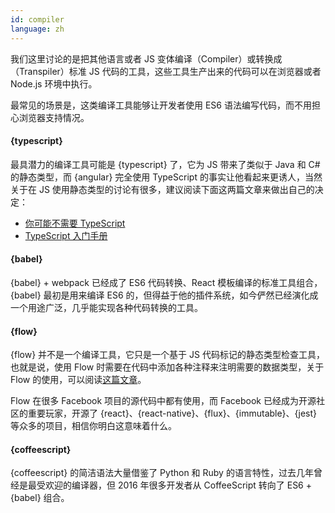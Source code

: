 ```yaml
---
id: compiler  
language: zh
---
```


我们这里讨论的是把其他语言或者 JS 变体编译（Compiler）或转换成（Transpiler）标准 JS 代码的工具，这些工具生产出来的代码可以在浏览器或者 Node.js 环境中执行。

最常见的场景是，这类编译工具能够让开发者使用 ES6 语法编写代码，而不用担心浏览器支持情况。

#### {typescript}

最具潜力的编译工具可能是 {typescript} 了，它为 JS 带来了类似于 Java 和 C# 的静态类型，而 {angular} 完全使用 TypeScript 的事实让他看起来更诱人，当然关于在 JS 使用静态类型的讨论有很多，建议阅读下面这两篇文章来做出自己的决定：

* [你可能不需要 TypeScript](https://medium.com/javascript-scene/you-might-not-need-typescript-or-static-types-aa7cb670a77b#.1pn05vlis)
* [TypeScript 入门手册](https://toddmotto.com/typescript-the-missing-introduction)

#### {babel}

{babel} + webpack 已经成了 ES6 代码转换、React 模板编译的标准工具组合，{babel} 最初是用来编译 ES6 的，但得益于他的插件系统，如今俨然已经演化成一个用途广泛，几乎能实现各种代码转换的工具。

#### {flow}

{flow} 并不是一个编译工具，它只是一个基于 JS 代码标记的静态类型检查工具，也就是说，使用 Flow 时需要在代码中添加各种注释来注明需要的数据类型，关于 Flow 的使用，可以阅读[这篇文章](http://javascriptplayground.com/blog/2017/01/npm-flowjs-javascript/)。

Flow 在很多 Facebook 项目的源代码中都有使用，而 Facebook 已经成为开源社区的重要玩家，开源了 {react}、{react-native}、{flux}、{immutable}、{jest} 等众多的项目，相信你明白这意味着什么。

#### {coffeescript}

{coffeescript} 的简洁语法大量借鉴了 Python 和 Ruby 的语言特性，过去几年曾经是最受欢迎的编译器，但 2016 年很多开发者从 CoffeeScript 转向了 ES6 + {babel} 组合。

